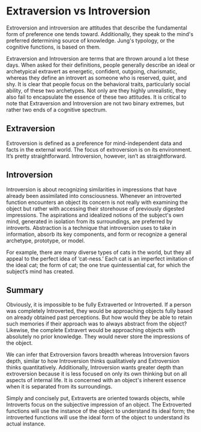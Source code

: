 # Extraversion vs Introversion

Extroversion and introversion are attitudes that describe the fundamental form of preference one tends toward. Additionally, they speak to the mind's preferred determining source of knowledge. Jung's typology, or the cognitive functions, is based on them.

Extraversion and Introversion are terms that are thrown around a lot these days. When asked for their definitions, people generally describe an ideal or archetypical extravert as energetic, confident, outgoing, charismatic, whereas they define an introvert as someone who is reserved, quiet, and shy. It is clear that people focus on the behavioral traits, particularly social ability, of these two archetypes. Not only are they highly unrealistic, they also fail to encapsulate the essence of these two attitudes. It is critical to note that Extraversion and Introversion are not two binary extremes, but rather two ends of a cognitive spectrum.

## Extraversion

Extroversion is defined as a preference for mind-independent data and facts in the external world. The focus of extroversion is on its environment. It’s pretty straightforward. Introversion, however, isn’t as straightforward.

## Introversion

Introversion is about recognizing similarities in impressions that have already been assimilated into consciousness. Whenever an introverted function encounters an object its concern is not really with examining the object but rather with accessing their storehouse of previously digested impressions. The aspirations and idealized notions of the subject's own mind, generated in isolation from its surroundings, are preferred by introverts. Abstraction is a technique that introversion uses to take in information, absorb its key components, and form or recognize a general archetype, prototype, or model.

For example, there are many diverse types of cats in the world, but they all appeal to the perfect idea of ‘cat-ness.’ Each cat is an imperfect imitation of the ideal cat; the form of cat; the one true quintessential cat, for which the subject’s mind has created.

## Summary

Obviously, it is impossible to be fully Extraverted or Introverted. If a person was completely Introverted, they would be approaching objects fully based on already obtained past perceptions. But how would they be able to retain such memories if their approach was to always abstract from the object? Likewise, the complete Extravert would be approaching objects with absolutely no prior knowledge. They would never store the impressions of the object.

We can infer that Extroversion favors breadth whereas Introversion favors depth, similar to how Introversion thinks qualitatively and Extroversion thinks quantitatively. Additionally, Introversion wants greater depth than extroversion because it is less focused on only its own thinking but on all aspects of internal life. It is concerned with an object's inherent essence when it is separated from its surroundings.

Simply and concisely put, Extraverts are oriented towards objects, while Introverts focus on the subjective impression of an object. The Extroverted functions will use the instance of the object to understand its ideal form; the introverted functions will use the ideal form of the object to understand its actual instance.

